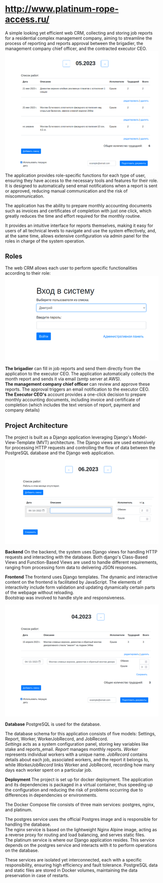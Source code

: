  # http://www.platinum-rope-access.ru/
 
A simple looking yet efficient web CRM, collecting and storing job reports for a residential complex management company, aiming to streamline the process of reporting and reports approval between the brigadier, the management company chief officer, and the contracted executor CEO.
![Add Page](screenshots/screenshot_report.png)
The application provides role-specific functions for each type of user, ensuring they have access to the necessary tools and features for their role. 
It is designed to automatically send email notifications when a report is sent or approved, reducing manual communication and the risk of miscommunication.

The application has the ability to prepare monthly accounting documents such as invoices and certificates of completion with just one click, which greatly reduces the time and effort required for the monthly routine.

It provides an intuitive interface for reports themselves, making it easy for users of all technical levels to navigate and use the system effectively, and, at the same time, allows extensive configuration via admin panel for the roles in charge of the system operation.

## Roles
The web CRM allows each user to perform specific functionalities according to their role:
![Login Page](screenshots/screenshot_login.png)

**The brigadier** can fill in job reports and send them directly from the application to the executor CEO. The application automatically collects the month report and sends it via email (smtp server at AWS).  
**The management company chief officer** can review and approve these reports. The approval triggers an email notification to the executor CEO.  
**The Executor CEO's** account provides a one-click decision to prepare monthly accounting documents, including invoice and certificate of completion (which includes the text version of report, payment and company details)

## Project Architecture

The project is built as a Django application leveraging Django's Model-View-Template (MVT) architecture. The Django views are used extensively for processing HTTP requests and controlling the flow of data between the PostgreSQL database and the Django web application.

![Add Page](screenshots/screenshot_add.png)

**Backend**
On the backend, the system uses Django views for handling HTTP requests and interacting with the database. Both django's Class-Based Views and Function-Based Views are used to handle different requirements, ranging from processing form data to delivering JSON responses.

**Frontend**
The frontend uses Django templates. The dynamic and interactive content on the frontend is facilitated by JavaScript. The elements of interactivity include form validation and updating dynamically certain parts of the webpage without reloading.  
Bootstrap was involved to handle style and responsiveness.

![Edit Page](screenshots/screenshot_edit.png)

**Database**
PostgreSQL is used for the database.

The database schema for this application consists of five models: Settings, Report, Worker, WorkerJobRecord, and JobRecord.  
_Settings_ acts as a system configuration panel, storing key variables like stake and reports_email. _Report_ manages monthly reports. _Worker_ represents individual workers with a unique name. _JobRecord_ contains details about each job, associated workers, and the report it belongs to, while _WorkerJobRecord_ links Worker and JobRecord, recording how many days each worker spent on a particular job.

**Deployment**
The project is set up for docker deployment. The application and its dependencies is packaged in a virtual container, thus speeding up the configuration and reducing the risk of problems occurring due to differences in dependencies or environments.

The Docker Compose file consists of three main services: postgres, nginx, and platinum.

The postgres service uses the official Postgres image and is responsible for handling the database.  
The nginx service is based on the lightweight Nginx Alpine image, acting as a reverse proxy for routing and load balancing, and serves static files.  
The platinum service is where our Django application resides. This service depends on the postgres service and interacts with it to perform operations on the database.

These services are isolated yet interconnected, each with a specific responsibility, ensuring high efficiency and fault tolerance. PostgreSQL data and static files are stored in Docker volumes, maintaining the data preservation in case of restarts.

